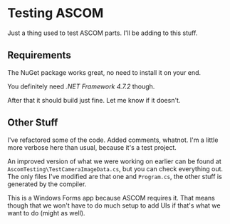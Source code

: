 # Testing ASCOM

Just a thing used to test ASCOM parts.
I'll be adding to this stuff.

## Requirements

The NuGet package works great, no need to install it on your end.

You definitely need *.NET Framework 4.7.2* though.

After that it should build just fine. Let me know if it doesn't.

## Other Stuff

I've refactored some of the code. Added comments, whatnot. I'm a little more
verbose here than usual, because it's a test project.

An improved version of what we were working on earlier can be found at
`AscomTesting\TestCameraImageData.cs`, but you can check everything out. The
only files I've modified are that one and `Program.cs`, the other stuff is
generated by the compiler.

This is a Windows Forms app because ASCOM requires it. That means though that
we won't have to do much setup to add UIs if that's what we want to do (might
as well).
